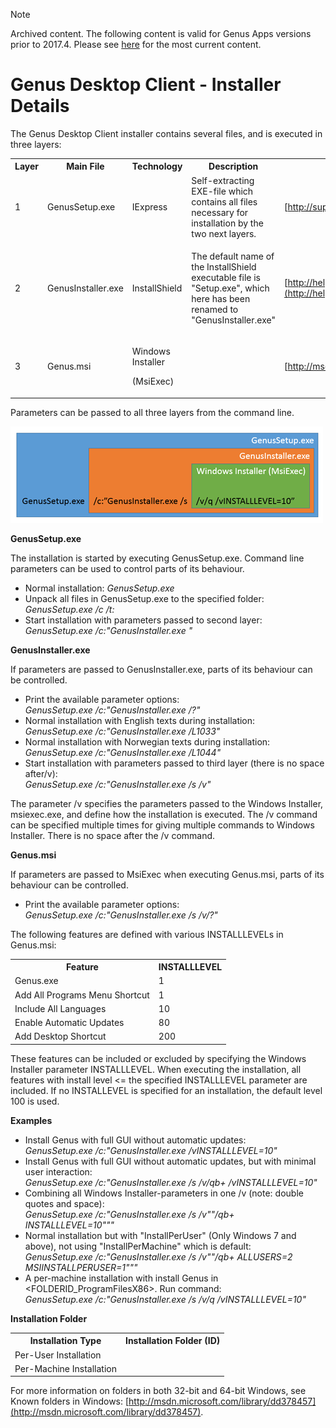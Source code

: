 > [!NOTE]
> Archived content. The following content is valid for Genus Apps versions prior to 2017.4. Please see [here](../installing-genus-desktop/index.md) for the most current content.

# Genus Desktop Client - Installer Details

The Genus Desktop Client installer contains several files, and is executed in three layers:

<table style="WIDTH: 100%">

<tbody>

<tr>

<th>Layer</th>

<th>Main File</th>

<th>Technology</th>

<th>Description</th>

<th>Command Line Parameters</th>

</tr>

<tr>

<td>1</td>

<td>GenusSetup.exe</td>

<td>IExpress</td>

<td>Self-extracting EXE-file which contains all files necessary for installation by the two next layers.</td>

<td>

[http://support.microsoft.com/kb/197147](http://support.microsoft.com/kb/197147)

</td>

</tr>

<tr>

<td>2</td>

<td>

GenusInstaller.exe

</td>

<td>InstallShield</td>

<td>

The default name of the InstallShield executable file is "Setup.exe", which here has been renamed to "GenusInstaller.exe"

</td>

<td>

[http://helpnet.flexerasoftware.com/installshield20helplib/Content/helplibrary/IHelpSetup_EXECmdLine.htm](http://helpnet.flexerasoftware.com/installshield20helplib/Content/helplibrary/IHelpSetup_EXECmdLine.htm)

</td>

</tr>

<tr>

<td>3</td>

<td>

Genus.msi

</td>

<td>

Windows Installer

(MsiExec)

</td>

<td></td>

<td>

[http://msdn.microsoft.com/library/aa367988](http://msdn.microsoft.com/library/aa367988)

</td>

</tr>

</tbody>

</table>

Parameters can be passed to all three layers from the command line.

![ID70039CC1E68842B6.png](media/ID70039CC1E68842B6.png)

**GenusSetup.exe**  

The installation is started by executing GenusSetup.exe. Command line parameters can be used to control parts of its behaviour.

*   Normal installation: _GenusSetup.exe_
*   Unpack all files in GenusSetup.exe to the specified folder:  _GenusSetup.exe /c /t:<FolderPath>_
*   Start installation with parameters passed to second layer:  _GenusSetup.exe /c:"GenusInstaller.exe <InstallShield Setup.exe Command Line Parameters>"_

**GenusInstaller.exe**

If parameters are passed to GenusInstaller.exe, parts of its behaviour can be controlled.

*   Print the available parameter options:  
    _GenusSetup.exe /c:"GenusInstaller.exe /?"_
*   Normal installation with English texts during installation:  
    _GenusSetup.exe /c:"GenusInstaller.exe /L1033"_
*   Normal installation with Norwegian texts during installation:  
    _GenusSetup.exe /c:"GenusInstaller.exe /L1044"_
*   Start installation with parameters passed to third layer (there is no space after/v):  
    _GenusSetup.exe /c:"GenusInstaller.exe /s /v<Windows Installer Command Line Parameters>"_

The parameter /v specifies the parameters passed to the Windows Installer, msiexec.exe, and define how the installation is executed. The /v command can be specified multiple times for giving multiple commands to Windows Installer. There is no space after the /v command.  

**Genus.msi**

If parameters are passed to MsiExec when executing Genus.msi, parts of its behaviour can be controlled.

*   Print the available parameter options:  
    _GenusSetup.exe /c:"GenusInstaller.exe /s /v/?"_

The following features are defined with various INSTALLLEVELs in Genus.msi:

<table style="WIDTH: 100%">

<tbody>

<tr>

<th>Feature</th>

<th>INSTALLLEVEL</th>

</tr>

<tr>

<td>Genus.exe</td>

<td>1</td>

</tr>

<tr>

<td>Add All Programs Menu Shortcut</td>

<td>1</td>

</tr>

<tr>

<td>Include All Languages</td>

<td>10</td>

</tr>

<tr>

<td>Enable Automatic Updates</td>

<td>80</td>

</tr>

<tr>

<td>Add Desktop Shortcut</td>

<td>200</td>

</tr>

</tbody>

</table>

These features can be included or excluded by specifying the Windows Installer parameter INSTALLLEVEL. When executing the installation, all features with install level <= the specified INSTALLLEVEL parameter are included. If no INSTALLEVEL is specified for an installation, the default level 100 is used.

**Examples**

*   Install Genus with full GUI without automatic updates:  
    _GenusSetup.exe /c:"GenusInstaller.exe /vINSTALLLEVEL=10"_
*   Install Genus with full GUI without automatic updates, but with minimal user interaction:  
    _GenusSetup.exe /c:"GenusInstaller.exe /s /v/qb+ /vINSTALLLEVEL=10"_
*   Combining all Windows Installer-parameters in one /v (note: double quotes and space):  
    _GenusSetup.exe /c:"GenusInstaller.exe /s /v""/qb+ INSTALLLEVEL=10"""_
*   Normal installation but with "InstallPerUser" (Only Windows 7 and above), not using "InstallPerMachine" which is default:  
    _GenusSetup.exe /c:"GenusInstaller.exe /s /v""/qb+ ALLUSERS=2 MSIINSTALLPERUSER=1"""_
*   A per-machine installation with install Genus in <FOLDERID_ProgramFilesX86>. Run command:  
    _GenusSetup.exe /c:"GenusInstaller.exe /s /v/q /vINSTALLLEVEL=10"_

**Installation Folder**

<table style="WIDTH: 100%">

<tbody>

<tr>

<th>Installation Type</th>

<th>Installation Folder (ID)</th>

</tr>

<tr>

<td>Per-User Installation</td>

<td><FOLDERID_UserProgramFiles></td>

</tr>

<tr>

<td>Per-Machine Installation</td>

<td><FOLDERID_ProgramFilesX86></td>

</tr>

</tbody>

</table>

For more information on folders in both 32-bit and 64-bit Windows, see Known folders in Windows: [http://msdn.microsoft.com/library/dd378457](http://msdn.microsoft.com/library/dd378457).
